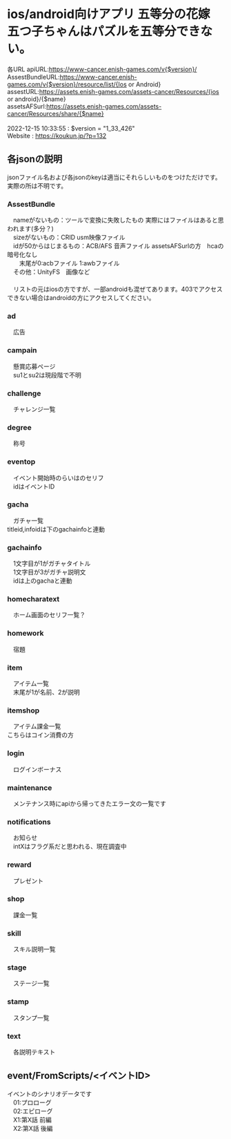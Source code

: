 <h1>ios/android向けアプリ 五等分の花嫁 五つ子ちゃんはパズルを五等分できない。</h1>

各URL
apiURL:https://www-cancer.enish-games.com/v{$version}/<br>
AssestBundleURL:https://www-cancer.enish-games.com/v{$version}/resource/list/{Ios or Android}<br>
assestURL:https://assets.enish-games.com/assets-cancer/Resources/{ios or android}/{$name}<br>
assetsAFSurl:https://assets.enish-games.com/assets-cancer/Resources/share/{$name}<br>
<br>
2022-12-15 10:33:55 : $version = "1_33_426"
<br>
Website : https://koukun.jp/?p=132
<br>
<h2>各jsonの説明</h2>
jsonファイル名および各jsonのkeyは適当にそれらしいものをつけただけです。実際の所は不明です。
<h3>AssestBundle</h3>
　nameがないもの：ツールで変換に失敗したもの 実際にはファイルはあると思われます(多分？)<br>
　sizeがないもの：CRID usm映像ファイル<br>
　idが50からはじまるもの：ACB/AFS 音声ファイル assetsAFSurlの方　hcaの暗号化なし<br>
　　末尾が0:acbファイル 1:awbファイル<br>
　その他：UnityFS　画像など<br>
　<br>
　リストの元はiosの方ですが、一部androidも混ぜてあります。403でアクセスできない場合はandroidの方にアクセスしてください。
<h3>ad</h3>
　広告<br>
 <h3>campain</h3>
　懸賞応募ページ<br>
　su1とsu2は現段階で不明<br>
<h3>challenge</h3>
　チャレンジ一覧<br>
<h3>degree</h3>
　称号<br>
<h3>eventop</h3>
　イベント開始時のらいはのセリフ<br>
　idはイベントID<br>
<h3>gacha</h3>
　ガチャ一覧<br>
  titleid,infoidは下のgachainfoと連動<br>
<h3>gachainfo</h3>
　1文字目が1がガチャタイトル<br>
　1文字目が3がガチャ説明文<br>
　idは上のgachaと連動<br>
<h3>homecharatext</h3>
　ホーム画面のセリフ一覧？<br>
<h3>homework</h3>
　宿題<br>
<h3>item</h3>
　アイテム一覧<br>
　末尾が1が名前、2が説明<br>
<h3>itemshop</h3>
　アイテム課金一覧<br>
  こちらはコイン消費の方<br>
<h3>login</h3>
　ログインボーナス<br>
<h3>maintenance</h3>
　メンテナンス時にapiから帰ってきたエラー文の一覧です<br>
<h3>notifications</h3>
　お知らせ<br>
　intXはフラグ系だと思われる、現在調査中<br>
<h3>reward</h3>
　プレゼント<br>
<h3>shop</h3>
　課金一覧<br>
<h3>skill</h3>
　スキル説明一覧<br>
<h3>stage</h3>
　ステージ一覧<br>
<h3>stamp</h3>
　スタンプ一覧<br>
<h3>text</h3>
　各説明テキスト<br>

<h2>event/FromScripts/<イベントID></h2>
イベントのシナリオデータです<br>
　01:プロローグ<br>
　02:エピローグ<br>
　X1:第X話 前編<br>
　X2:第X話 後編<br>
